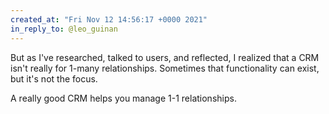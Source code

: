 ```yaml
---
created_at: "Fri Nov 12 14:56:17 +0000 2021"
in_reply_to: @leo_guinan
---
```


But as I've researched, talked to users, and reflected, I realized that a CRM isn't really for 1-many relationships.  Sometimes that functionality can exist, but it's not the focus.

A really good CRM helps you manage 1-1 relationships.